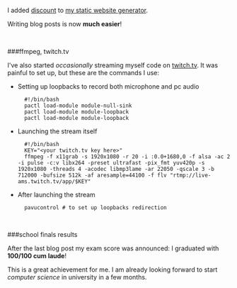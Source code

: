I added [discount](http://www.pell.portland.or.us/~orc/Code/discount/) to [my static website generator](https://github.com/SuperV1234/WEBVittorioRomeo2).

Writing blog posts is now **much easier**!

</br>

###ffmpeg, twitch.tv

I've also started *occasionally* streaming myself code on [twitch.tv](http://twitch.tv/superv1234). It was painful to set up, but these are the commands I use:

* Setting up loopbacks to record both microphone and pc audio
	
		#!/bin/bash
		pactl load-module module-null-sink
		pactl load-module module-loopback
		pactl load-module module-loopback

* Launching the stream itself

		#!/bin/bash
		KEY="<your twitch.tv key here>"
		ffmpeg -f x11grab -s 1920x1080 -r 20 -i :0.0+1680,0 -f alsa -ac 2 -i pulse -c:v libx264 -preset ultrafast -pix_fmt yuv420p -s 1920x1080 -threads 4 -acodec libmp3lame -ar 22050 -qscale 3 -b 712000 -bufsize 512k -af aresample=44100 -f flv "rtmp://live-ams.twitch.tv/app/$KEY"

* After launching the stream

		pavucontrol # to set up loopbacks redirection

</br>

###school finals results

After the last blog post my exam score was announced: I graduated with **100/100 cum laude**!

This is a great achievement for me. I am already looking forward to start *computer science* in university in a few months.

